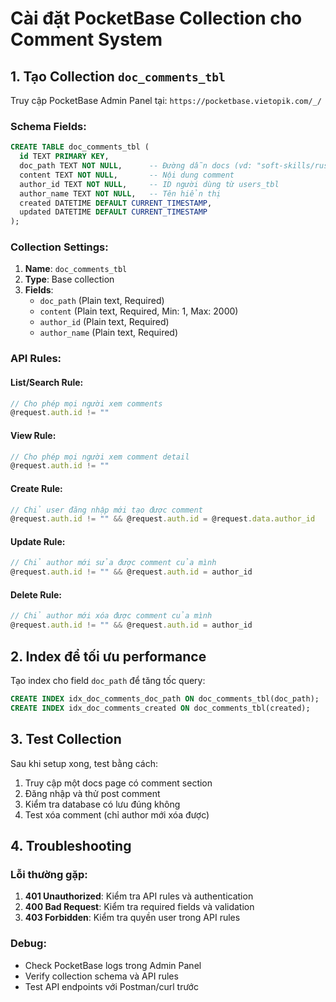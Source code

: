# Cài đặt PocketBase Collection cho Comment System

## 1. Tạo Collection `doc_comments_tbl`

Truy cập PocketBase Admin Panel tại: `https://pocketbase.vietopik.com/_/`

### Schema Fields:

```sql
CREATE TABLE doc_comments_tbl (
  id TEXT PRIMARY KEY,
  doc_path TEXT NOT NULL,      -- Đường dẫn docs (vd: "soft-skills/rust/bai-0/bai-1")
  content TEXT NOT NULL,       -- Nội dung comment
  author_id TEXT NOT NULL,     -- ID người dùng từ users_tbl
  author_name TEXT NOT NULL,   -- Tên hiển thị
  created DATETIME DEFAULT CURRENT_TIMESTAMP,
  updated DATETIME DEFAULT CURRENT_TIMESTAMP
);
```

### Collection Settings:

1. **Name**: `doc_comments_tbl`
2. **Type**: Base collection
3. **Fields**:
   - `doc_path` (Plain text, Required)
   - `content` (Plain text, Required, Min: 1, Max: 2000)
   - `author_id` (Plain text, Required)
   - `author_name` (Plain text, Required)

### API Rules:

#### List/Search Rule:

```javascript
// Cho phép mọi người xem comments
@request.auth.id != ""
```

#### View Rule:

```javascript
// Cho phép mọi người xem comment detail
@request.auth.id != ""
```

#### Create Rule:

```javascript
// Chỉ user đăng nhập mới tạo được comment
@request.auth.id != "" && @request.auth.id = @request.data.author_id
```

#### Update Rule:

```javascript
// Chỉ author mới sửa được comment của mình
@request.auth.id != "" && @request.auth.id = author_id
```

#### Delete Rule:

```javascript
// Chỉ author mới xóa được comment của mình
@request.auth.id != "" && @request.auth.id = author_id
```

## 2. Index để tối ưu performance

Tạo index cho field `doc_path` để tăng tốc query:

```sql
CREATE INDEX idx_doc_comments_doc_path ON doc_comments_tbl(doc_path);
CREATE INDEX idx_doc_comments_created ON doc_comments_tbl(created);
```

## 3. Test Collection

Sau khi setup xong, test bằng cách:

1. Truy cập một docs page có comment section
2. Đăng nhập và thử post comment
3. Kiểm tra database có lưu đúng không
4. Test xóa comment (chỉ author mới xóa được)

## 4. Troubleshooting

### Lỗi thường gặp:

1. **401 Unauthorized**: Kiểm tra API rules và authentication
2. **400 Bad Request**: Kiểm tra required fields và validation
3. **403 Forbidden**: Kiểm tra quyền user trong API rules

### Debug:

- Check PocketBase logs trong Admin Panel
- Verify collection schema và API rules
- Test API endpoints với Postman/curl trước

